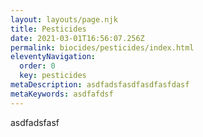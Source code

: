 ```yaml
---
layout: layouts/page.njk
title: Pesticides
date: 2021-03-01T16:56:07.256Z
permalink: biocides/pesticides/index.html
eleventyNavigation:
  order: 0
  key: pesticides
metaDescription: asdfadsfasdfasdfasfdasf
metaKeywords: asdfafdsf
---
```

asdfadsfasf